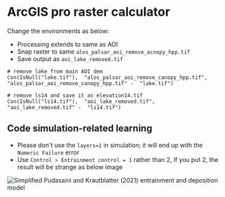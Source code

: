 # ArcGIS pro raster calculator

Change the environments as below:

* Processing extends to same as AOI
* Snap raster to same `alos_palsar_aoi_remove_acnopy_hpp.tif`
* Save output as `aoi_lake_removed.tif`

```shell
# remove lake from main AOI dem
Con(IsNull("lake.tif"),  "alos_palsar_aoi_remove_canopy_hpp.tif",  "alos_palsar_aoi_remove_canopy_hpp.tif" -  "lake.tif")

# remove ls14 and save it as elevation14.tif
Con(IsNull("ls14.tif"),  "aoi_lake_removed.tif",  "aoi_lake_removed.tif" -  "ls14.tif")
```
## Code simulation-related learning

* Please don't use the `layers=1` in simulation; it will end up with the `Numeric Failure` error
* Use `Control > Entrainment control = 1` rather than 2, If you put 2, the result will be strange as below image

![Simplified Pudasaini and Krautblatter (2021) entrainment and deposition model](https://github.com/iamtekson/GLOF-simulation/assets/39838116/c2d232ac-b42e-495e-8fd4-84d3074a86c1)

